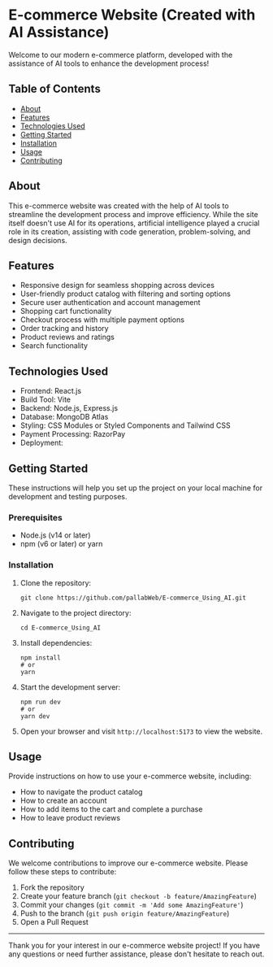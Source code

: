 # E-commerce Website (Created with AI Assistance)

Welcome to our modern e-commerce platform, developed with the assistance of AI tools to enhance the development process!

## Table of Contents
- [About](#about)
- [Features](#features)
- [Technologies Used](#technologies-used)
- [Getting Started](#getting-started)
- [Installation](#installation)
- [Usage](#usage)
- [Contributing](#contributing)

## About

This e-commerce website was created with the help of AI tools to streamline the development process and improve efficiency. While the site itself doesn't use AI for its operations, artificial intelligence played a crucial role in its creation, assisting with code generation, problem-solving, and design decisions.

## Features

- Responsive design for seamless shopping across devices
- User-friendly product catalog with filtering and sorting options
- Secure user authentication and account management
- Shopping cart functionality
- Checkout process with multiple payment options
- Order tracking and history
- Product reviews and ratings
- Search functionality

## Technologies Used

- Frontend: React.js
- Build Tool: Vite
- Backend: Node.js, Express.js
- Database: MongoDB Atlas
- Styling: CSS Modules or Styled Components and Tailwind CSS
- Payment Processing: RazorPay
- Deployment: 

## Getting Started

These instructions will help you set up the project on your local machine for development and testing purposes.

### Prerequisites

- Node.js (v14 or later)
- npm (v6 or later) or yarn

### Installation

1. Clone the repository:
   ```
   git clone https://github.com/pallabWeb/E-commerce_Using_AI.git
   ```

2. Navigate to the project directory:
   ```
   cd E-commerce_Using_AI
   ```

3. Install dependencies:
   ```
   npm install
   # or
   yarn
   ```

4. Start the development server:
   ```
   npm run dev
   # or
   yarn dev
   ```

5. Open your browser and visit `http://localhost:5173` to view the website.

## Usage

Provide instructions on how to use your e-commerce website, including:

- How to navigate the product catalog
- How to create an account
- How to add items to the cart and complete a purchase
- How to leave product reviews

## Contributing

We welcome contributions to improve our e-commerce website. Please follow these steps to contribute:

1. Fork the repository
2. Create your feature branch (`git checkout -b feature/AmazingFeature`)
3. Commit your changes (`git commit -m 'Add some AmazingFeature'`)
4. Push to the branch (`git push origin feature/AmazingFeature`)
5. Open a Pull Request

---

Thank you for your interest in our e-commerce website project! If you have any questions or need further assistance, please don't hesitate to reach out.